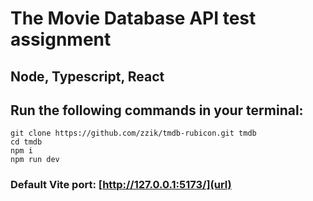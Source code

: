 # The Movie Database API test assignment

## Node, Typescript, React

## Run the following commands in your terminal:
```
git clone https://github.com/zzik/tmdb-rubicon.git tmdb
cd tmdb
npm i
npm run dev
```

### Default Vite port: [http://127.0.0.1:5173/](url)
